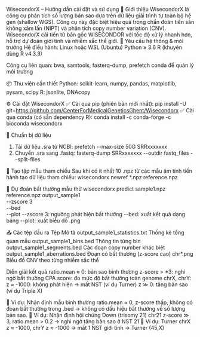 WisecondorX – Hướng dẫn cài đặt và sử dụng
📌 Giới thiệu
WisecondorX là công cụ phân tích số lượng bản sao dựa trên dữ liệu giải trình tự toàn bộ hệ gen (shallow WGS). Công cụ này đặc biệt hiệu quả trong chẩn đoán tiền sản không xâm lấn (NIPT) và phân tích copy number variation (CNV).
WisecondorX cải tiến từ bản gốc WISECONDOR với tốc độ xử lý nhanh hơn, hỗ trợ dự đoán giới tính và nhiễm sắc thể giới.
🧰 Yêu cầu hệ thống & môi trường
Hệ điều hành: Linux hoặc WSL (Ubuntu)
Python ≥ 3.6
R (khuyên dùng R v4.3.3)

Công cụ liên quan:
bwa, samtools, fasterq-dump, prefetch
conda để quản lý môi trường

📦 Thư viện cần thiết
Python: scikit-learn, numpy, pandas, matplotlib, pysam, scipy
R: jsonlite, DNAcopy

⚙️ Cài đặt WisecondorX
✅ Cài qua pip (phiên bản mới nhất):
pip install -U git+https://github.com/CenterForMedicalGeneticsGhent/Wisecondorx
✅ Cài qua conda (có sẵn dependency R):
conda install -c conda-forge -c bioconda wisecondorx

📁 Chuẩn bị dữ liệu
1. Tải dữ liệu .sra từ NCBI:
prefetch --max-size 50G SRRxxxxxxx
2. Chuyển .sra sang .fastq:
fasterq-dump SRRxxxxxxx --outdir fastq_files --split-files

🧬 Tạo tập mẫu tham chiếu
Sau khi có ít nhất 10 .npz từ các mẫu âm tính tiến hành tạo dữ liệu tham chiếu:
wisecondorx newref *.npz reference.npz

🧪 Dự đoán bất thường mẫu thử
wisecondorx predict sample1.npz reference.npz output_sample1 \
  --zscore 3 \
  --bed \
  --plot
--zscore 3: ngưỡng phát hiện bất thường
--bed: xuất kết quả dạng bảng
--plot: xuất biểu đồ .png

📤 Các tệp đầu ra
Tệp	                                      Mô tả
output_sample1_statistics.txt	    Thống kê tổng quan mẫu
output_sample1_bins.bed	          Thông tin từng bin
output_sample1_segments.bed	      Các đoạn copy number khác biệt
output_sample1_aberrations.bed	  Đoạn có bất thường (z-score cao)
chr*.png	                        Biểu đồ CNV theo từng nhiễm sắc thể

Diễn giải kết quả
ratio.mean ≈ 0: bản sao bình thường
z-score > ±3: nghi ngờ bất thường
CPA score: đo mức độ bất thường toàn genome
chrX, chrY:
  z ≈ -1000: không phát hiện → mất NST (ví dụ Turner)
  z ≫ 0: tăng bản sao (ví dụ Triple X)

📌 Ví dụ: Nhận định mẫu bình thường
ratio.mean ≈ 0, z-score thấp, không có đoạn bất thường trong .bed
→ không có dấu hiệu bất thường về số lượng bản sao.
📌 Ví dụ: Nhận định hội chứng Down (trisomy 21)
chr21 z-score ≫ 3, ratio.mean > 0.2 → nghi ngờ tăng bản sao ở NST 21
📌 Ví dụ: Turner
chrX z ≈ -1000, chrY z ≈ -1000 → mất 1 NST giới tính → Turner (45,X)

